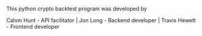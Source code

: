 This python crypto backtest program was developed by

Calvin Hunt - API facilitator |
Jon Long - Backend developer |
Travis Hewett - Frontend developer 

